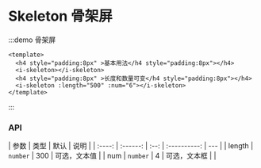 # Skeleton 骨架屏

:::demo 骨架屏

```vue
<template>
  <h4 style="padding:8px" >基本用法</h4 style="padding:8px"></h4>
  <i-skeleton></i-skeleton>
  <h4 style="padding:8px" >长度和数量可变</h4 style="padding:8px"></h4>
  <i-skeleton :length="500" :num="6"></i-skeleton>
</template>

```

:::

### API

|  参数  |   类型   | 默认 |     说明     |
| :----: | :------: | :--: | :----------: | --- |
| length | `number` | 300  | 可选，文本值 |
|  num   | `number` |  4   | 可选，文本框 |     |
